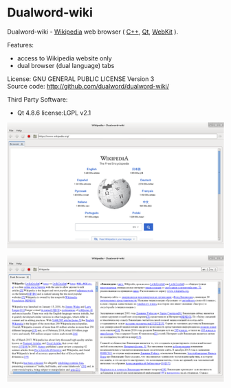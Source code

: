 # Dualword-wiki

Dualword-wiki - [Wikipedia](http://www.wikipedia.org) web browser (
[C++](http://www.isocpp.org), [Qt](http://www.qt.io), [WebKit](http://www.webkit.org) ).

Features:
 - access to Wikipedia website only
 - dual browser (dual language) tabs
	
License: GNU GENERAL PUBLIC LICENSE Version 3  
Source code: http://github.com/dualword/dualword-wiki/

Third Party Software:
 - Qt 4.8.6 license:LGPL v2.1

![Screenshot](etc/screenshot/Dualword-wiki.png)

![Screenshot](etc/screenshot/Dualword-wiki-dual-browser.png)

